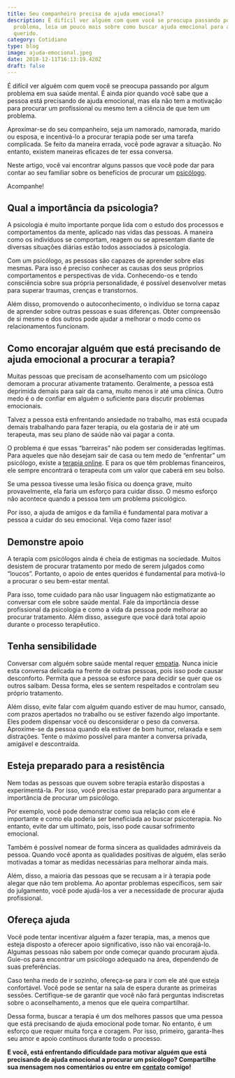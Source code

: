 ```yaml
---
title: Seu companheiro precisa de ajuda emocional?
description: É difícil ver alguém com quem você se preocupa passando por algum
  problema, leia um pouco mais sobre como buscar ajuda emocional para alguém
  querido.
category: Cotidiano
type: blog
image: ajuda-emocional.jpeg
date: 2018-12-11T16:13:19.420Z
draft: false
---
```


É difícil ver alguém com quem você se preocupa passando por algum problema em sua saúde mental. É ainda pior quando você sabe que a pessoa está precisando de ajuda emocional, mas ela não tem a motivação para procurar um profissional ou mesmo tem a ciência de que tem um problema.

Aproximar-se do seu companheiro, seja um namorado, namorada, marido ou esposa, e incentivá-lo a procurar terapia pode ser uma tarefa complicada. Se feito da maneira errada, você pode agravar a situação. No entanto, existem maneiras eficazes de ter essa conversa.

Neste artigo, você vai encontrar alguns passos que você pode dar para contar ao seu familiar sobre os benefícios de procurar um [psicólogo](/pra-que-serve-um-psicologo-clinico/).

Acompanhe!

## **Qual a importância da psicologia?**

A psicologia é muito importante porque lida com o estudo dos processos e comportamentos da mente, aplicado nas vidas das pessoas. A maneira como os indivíduos se comportam, reagem ou se apresentam diante de diversas situações diárias estão todos associados à psicologia.

Com um psicólogo, as pessoas são capazes de aprender sobre elas mesmas. Para isso é preciso conhecer as causas dos seus próprios comportamentos e perspectivas de vida. Conhecendo-os e tendo consciência sobre sua própria personalidade, é possível desenvolver metas para superar traumas, crenças e transtornos.

Além disso, promovendo o autoconhecimento, o indivíduo se torna capaz de aprender sobre outras pessoas e suas diferenças. Obter compreensão de si mesmo e dos outros pode ajudar a melhorar o modo como os relacionamentos funcionam.

## **Como encorajar alguém que está precisando de ajuda emocional a procurar a terapia?**

Muitas pessoas que precisam de aconselhamento com um psicólogo demoram a procurar ativamente tratamento. Geralmente, a pessoa está deprimida demais para sair da cama, muito menos ir até uma clínica. Outro medo é o de confiar em alguém o suficiente para discutir problemas emocionais.

Talvez a pessoa está enfrentando ansiedade no trabalho, mas está ocupada demais trabalhando para fazer terapia, ou ela gostaria de ir até um terapeuta, mas seu plano de saúde não vai pagar a conta.

O problema é que essas “barreiras” não podem ser consideradas legítimas. Para aqueles que não desejam sair de casa ou tem medo de “enfrentar” um psicólogo, existe a [terapia online](/psicologo-online/). E para os que têm problemas financeiros, ele sempre encontrará o terapeuta com um valor que caberá em seu bolso.

Se uma pessoa tivesse uma lesão física ou doença grave, muito provavelmente, ela faria um esforço para cuidar disso. O mesmo esforço não acontece quando a pessoa tem um problema psicológico.

Por isso, a ajuda de amigos e da família é fundamental para motivar a pessoa a cuidar do seu emocional. Veja como fazer isso!

## **Demonstre apoio**

A terapia com psicólogos ainda é cheia de estigmas na sociedade. Muitos desistem de procurar tratamento por medo de serem julgados como “loucos”. Portanto, o apoio de entes queridos é fundamental para motivá-lo a procurar o seu bem-estar mental.

Para isso, tome cuidado para não usar linguagem não estigmatizante ao conversar com ele sobre saúde mental. Fale da importância desse profissional da psicologia e como a vida da pessoa pode melhorar ao procurar tratamento. Além disso, assegure que você dará total apoio durante o processo terapêutico.

## **Tenha sensibilidade**

Conversar com alguém sobre saúde mental requer [empatia](/empatia-voce-sabe-lidar-com-a-diversidade/). Nunca inicie esta conversa delicada na frente de outras pessoas, pois isso pode causar desconforto. Permita que a pessoa se esforce para decidir se quer que os outros saibam. Dessa forma, eles se sentem respeitados e controlam seu próprio tratamento.

Além disso, evite falar com alguém quando estiver de mau humor, cansado, com prazos apertados no trabalho ou se estiver fazendo algo importante. Eles podem dispensar você ou desconsiderar o peso da conversa. Aproxime-se da pessoa quando ela estiver de bom humor, relaxada e sem distrações. Tente o máximo possível para manter a conversa privada, amigável e descontraída.

## **Esteja preparado para a resistência**

Nem todas as pessoas que ouvem sobre terapia estarão dispostas a experimentá-la. Por isso, você precisa estar preparado para argumentar a importância de procurar um psicólogo.

Por exemplo, você pode demonstrar como sua relação com ele é importante e como ela poderia ser beneficiada ao buscar psicoterapia. No entanto, evite dar um ultimato, pois, isso pode causar sofrimento emocional.

Também é possível nomear de forma sincera as qualidades admiráveis da pessoa. Quando você aponta as qualidades positivas de alguém, elas serão motivadas a tomar as medidas necessárias para melhorar ainda mais.

Além, disso, a maioria das pessoas que se recusam a ir à terapia pode alegar que não tem problema. Ao apontar problemas específicos, sem sair do julgamento, você pode ajudá-los a ver a necessidade de procurar ajuda profissional.

## **Ofereça ajuda**

Você pode tentar incentivar alguém a fazer terapia, mas, a menos que esteja disposto a oferecer apoio significativo, isso não vai encorajá-lo. Algumas pessoas não sabem por onde começar quando procuram ajuda. Guie-os para encontrar um psicólogo adequado na área, dependendo de suas preferências.

Caso tenha medo de ir sozinho, ofereça-se para ir com ele até que esteja confortável. Você pode se sentar na sala de espera durante as primeiras sessões. Certifique-se de garantir que você não fará perguntas indiscretas sobre o aconselhamento, a menos que ele queira compartilhar.

Dessa forma, buscar a terapia é um dos melhores passos que uma pessoa que está precisando de ajuda emocional pode tomar. No entanto, é um esforço que requer muita força e coragem. Por isso, primeiro, garanta-lhes seu amor e apoio contínuos durante todo o processo.

**E você, está enfrentando dificuldade para motivar alguém que está precisando de ajuda emocional a procurar um psicólogo? Compartilhe sua mensagem nos comentários ou entre em [contato](/contato/) comigo!**
